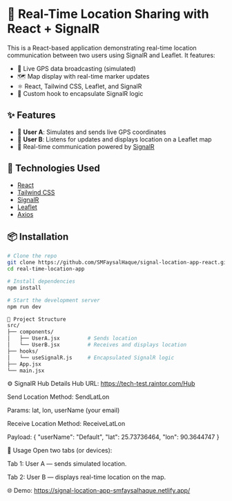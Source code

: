 # 📍 Real-Time Location Sharing with React + SignalR

This is a React-based application demonstrating real-time location communication between two users using SignalR and Leaflet. It features:

- 📡 Live GPS data broadcasting (simulated)
- 🗺️ Map display with real-time marker updates
- ⚛️ React, Tailwind CSS, Leaflet, and SignalR
- 🧩 Custom hook to encapsulate SignalR logic

## ✨ Features

- 👤 **User A**: Simulates and sends live GPS coordinates
- 👥 **User B**: Listens for updates and displays location on a Leaflet map
- 🔄 Real-time communication powered by [SignalR](https://learn.microsoft.com/en-us/aspnet/core/signalr/introduction)

## 🚀 Technologies Used

- [React](https://react.dev/)
- [Tailwind CSS](https://tailwindcss.com/)
- [SignalR](https://learn.microsoft.com/en-us/aspnet/core/signalr/)
- [Leaflet](https://leafletjs.com/)
- [Axios](https://axios-http.com/)

## 📦 Installation

```bash
# Clone the repo
git clone https://github.com/SMFaysalHaque/signal-location-app-react.git
cd real-time-location-app

# Install dependencies
npm install

# Start the development server
npm run dev
```

```bash
🧠 Project Structure
src/
├── components/
│   ├── UserA.jsx         # Sends location
│   └── UserB.jsx         # Receives and displays location
├── hooks/
│   └── useSignalR.js     # Encapsulated SignalR logic
├── App.jsx
└── main.jsx
```

⚙️ SignalR Hub Details
Hub URL: https://tech-test.raintor.com/Hub

Send Location
Method: SendLatLon

Params: lat, lon, userName (your email)

Receive Location
Method: ReceiveLatLon

Payload: {
  "userName": "Default",
  "lat": 25.73736464,
  "lon": 90.3644747
}

🧪 Usage
Open two tabs (or devices):

Tab 1: User A — sends simulated location.

Tab 2: User B — displays real-time location on the map.

🌐 Demo: https://signal-location-app-smfaysalhaque.netlify.app/


